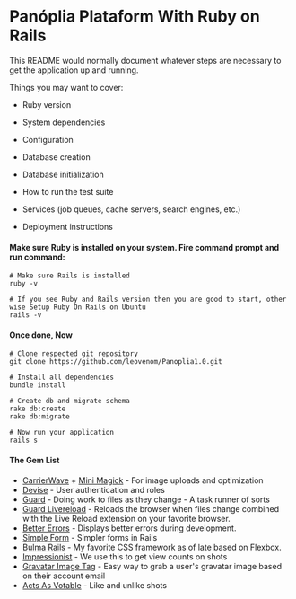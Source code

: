 # Panóplia Plataform With Ruby on Rails

This README would normally document whatever steps are necessary to get the
application up and running.

Things you may want to cover:

* Ruby version

* System dependencies

* Configuration

* Database creation

* Database initialization

* How to run the test suite

* Services (job queues, cache servers, search engines, etc.)

* Deployment instructions

#### Make sure Ruby is installed on your system. Fire command prompt and run command:

```
# Make sure Rails is installed
ruby -v

# If you see Ruby and Rails version then you are good to start, other wise Setup Ruby On Rails on Ubuntu
rails -v
```
#### Once done, Now

```
# Clone respected git repository
git clone https://github.com/leovenom/Panoplia1.0.git

# Install all dependencies
bundle install

# Create db and migrate schema
rake db:create
rake db:migrate

# Now run your application
rails s
```
#### The Gem List

- [CarrierWave](https://github.com/carrierwaveuploader/carrierwave) + [Mini Magick](https://github.com/minimagick/minimagick) - For image uploads and optimization
- [Devise](https://github.com/plataformatec/devise) - User authentication and roles
- [Guard](https://github.com/guard/guard) - Doing work to files as they change - A task runner of sorts
- [Guard Livereload](https://github.com/guard/guard-livereload) - Reloads the browser when files change combined with the Live Reload extension on your favorite browser.
- [Better Errors](https://github.com/charliesome/better_errors) - Displays better errors during development. 
- [Simple Form](https://github.com/plataformatec/simple_form) - Simpler forms in Rails
- [Bulma Rails](https://github.com/joshuajansen/bulma-rails) - My favorite CSS framework as of late based on Flexbox.
- [Impressionist](https://github.com/charlotte-ruby/impressionist) - We use this to get view counts on shots
- [Gravatar Image Tag](https://github.com/mdeering/gravatar_image_tag) - Easy way to grab a user's gravatar image based on their account email
- [Acts As Votable](https://github.com/ryanto/acts_as_votable) - Like and unlike shots
